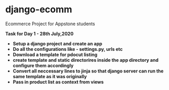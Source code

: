 # django-ecomm
Ecommerce Project for Appstone students

<b>Task for Day 1 - 28th July,2020<b><br> </b>
<ul>
<li> Setup a django project and create an app </li>
<li> Do all the configurations like - settings.py, urls etc </li>
<li> Download a template for pdocut listing </li>
<li> create template and static directorires inside the app directory and configure them accordingly</li>
<li> Convert all neccessary lines to jinja so that django server can run the same template as it was originally </li>
<li> Pass in product list as context from views </li>
</ul>

